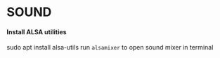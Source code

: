 # SOUND
#### Install ALSA utilities
sudo apt install alsa-utils
run ```alsamixer``` to open sound mixer in terminal

